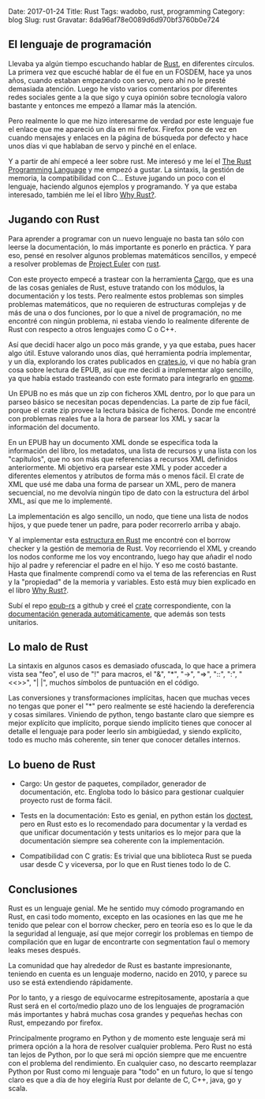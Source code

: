 Date: 2017-01-24
Title: Rust
Tags: wadobo, rust, programming
Category: blog
Slug: rust
Gravatar: 8da96af78e0089d6d970bf3760b0e724

## El lenguaje de programación

Llevaba ya algún tiempo escuchando hablar de [Rust][1], en diferentes
círculos. La primera vez que escuché hablar de él fue en un FOSDEM, hace ya
unos años, cuando estaban empezando con servo, pero ahí no le presté
demasiada atención. Luego he visto varios comentarios por diferentes redes
sociales gente a la que sigo y cuya opinión sobre tecnología valoro
bastante y entonces me empezó a llamar más la atención.

Pero realmente lo que me hizo interesarme de verdad por este lenguaje fue
el enlace que me apareció un día en mi firefox. Firefox pone de vez en
cuando mensajes y enlaces en la página de búsqueda por defecto y
hace unos días vi que hablaban de servo y pinché en el enlace.

Y a partir de ahí empecé a leer sobre rust. Me interesó y me leí el
[The Rust Programming Language][2] y me empezó a gustar. La sintaxis, la gestión
de memoria, la compatibilidad con C... Estuve jugando un poco con el
lenguaje, haciendo algunos ejemplos y programando. Y ya que estaba
interesado, también me leí el libro [Why Rust?][3].

## Jugando con Rust

Para aprender a programar con un nuevo lenguaje no basta tan sólo con
leerse la documentación, lo más importante es ponerlo en práctica. Y para
eso, pensé en resolver algunos problemas matemáticos sencillos, y empecé a
resolver problemas de [Project Euler][4] con [rust][5].

Con este proyecto empecé a trastear con la herramienta [Cargo][6], que es
una de las cosas geniales de Rust, estuve tratando con los módulos, la
documentación y los tests. Pero realmente estos problemas son simples
problemas matemáticos, que no requieren de estructuras complejas y de más
de una o dos funciones, por lo que a nivel de programación, no me encontré
con ningún problema, ni estaba viendo lo realmente diferente de Rust con
respecto a otros lenguajes como C o C++.

Así que decidí hacer algo un poco más grande, y ya que estaba, pues hacer
algo útil. Estuve valorando unos días, qué herramienta podría implementar,
y un día, explorando los crates publicados en [crates.io][7], vi que no
había gran cosa sobre lectura de EPUB, así que me decidí a implementar algo
sencillo, ya que había estado trasteando con este formato para integrarlo
en [gnome][8].

Un EPUB no es más que un zip con ficheros XML dentro, por lo que para un
parseo básico se necesitan pocas dependencias. La parte de zip fue fácil,
porque el crate zip provee la lectura básica de ficheros. Donde me encontré
con problemas reales fue a la hora de parsear los XML y sacar la
información del documento.

En un EPUB hay un documento XML donde se especifica toda la información del
libro, los metadatos, una lista de recursos y una lista con los
"capítulos", que no son más que referencias a recursos XML definidos
anteriormente. Mi objetivo era parsear este XML y poder acceder a
diferentes elementos y atributos de forma más o menos fácil. El crate de
XML que usé me daba una forma de parsear un XML, pero de manera secuencial,
no me devolvía ningún tipo de dato con la estructura del árbol XML, así que
me lo implementé.

La implementación es algo sencillo, un nodo, que tiene una lista de nodos
hijos, y que puede tener un padre, para poder recorrerlo arriba y abajo.

Y al implementar esta [estructura en Rust][11] me encontré con el borrow
checker y la gestión de memoria de Rust. Voy recorriendo el XML y creando
los nodos conforme me los voy encontrando, luego hay que añadir el nodo
hijo al padre y referenciar el padre en el hijo. Y eso me costó bastante.
Hasta que finalmente comprendí como va el tema de las referencias en Rust y
la "propiedad" de la memoria y variables. Esto está muy bien explicado en
el libro [Why Rust?][3].

Subí el repo [epub-rs][9] a github y creé el [crate][10] correspondiente,
con la [documentación generada automáticamente][12], que además son tests
unitarios.

## Lo malo de Rust

La sintaxis en algunos casos es demasiado ofuscada, lo que hace a primera
vista sea "feo", el uso de "!" para macros, el "&", "*", "->", "=>", "::",
":", "<<>>", "| |", muchos símbolos de puntuación en el código.

Las conversiones y transformaciones implícitas, hacen que muchas veces no
tengas que poner el "*" pero realmente se esté haciendo la dereferencia y
cosas similares. Viniendo de python, tengo bastante claro que siempre es
mejor explícito que implícito, porque siendo implícito tienes que conocer
al detalle el lenguaje para poder leerlo sin ambigüedad, y siendo
explícito, todo es mucho más coherente, sin tener que conocer detalles
internos.

## Lo bueno de Rust

 * Cargo: Un gestor de paquetes, compilador, generador de documentación,
   etc. Engloba todo lo básico para gestionar cualquier proyecto rust de
   forma fácil.

 * Tests en la documentación: Esto es genial, en python están los
   [doctest][13], pero en Rust esto es lo recomendado para documentar y la
   verdad es que unificar documentación y tests unitarios es lo mejor para
   que la documentación siempre sea coherente con la implementación.

 * Compatibilidad con C gratis: Es trivial que una biblioteca Rust se pueda
   usar desde C y viceversa, por lo que en Rust tienes todo lo de C.

## Conclusiones

Rust es un lenguaje genial. Me he sentido muy cómodo programando en Rust,
en casi todo momento, excepto en las ocasiones en las que me he tenido que
pelear con el borrow checker, pero en teoría eso es lo que le da la
seguridad al lenguaje, así que mejor corregir los problemas en tiempo de
compilación que en lugar de encontrarte con segmentation faul o memory
leaks meses después.

La comunidad que hay alrededor de Rust es bastante impresionante, teniendo
en cuenta es un lenguaje moderno, nacido en 2010, y parece su uso se está
extendiendo rápidamente.

Por lo tanto, y a riesgo de equivocarme estrepitosamente, apostaría a que
Rust será en el corto/medio plazo uno de los lenguajes de programación más
importantes y habrá muchas cosa grandes y pequeñas hechas con Rust,
empezando por firefox.

Principalmente programo en Python y de momento este lenguaje será mi
primera opción a la hora de resolver cualquier problema. Pero Rust no está
tan lejos de Python, por lo que será mi opción siempre que me encuentre con
el problema del rendimiento. En cualquier caso, no descarto reemplazar
Python por Rust como mi lenguaje para "todo" en un futuro, lo que sí tengo
claro es que a día de hoy elegiría Rust por delante de C, C++, java, go y scala.


[1]: http://rust-lang.org
[2]: https://doc.rust-lang.org/book/
[3]: http://www.oreilly.com/programming/free/why-rust.csp
[4]: https://projecteuler.net/
[5]: https://github.com/danigm/rust-euler
[6]: http://doc.crates.io/

[7]: https://crates.io
[8]: https://git.gnome.org/browse/libgepub/

[9]: https://github.com/danigm/epub-rs.git
[10]: https://crates.io/crates/epub

[11]: https://github.com/danigm/epub-rs/blob/master/src/xmlutils.rs#L101
[12]: https://danigm.github.io/epub-rs-doc/epub/index.html

[13]: https://docs.python.org/3.5/library/doctest.html
